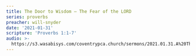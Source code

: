 ```yaml
---
title: The Door to Wisdom – The Fear of the LORD
series: proverbs
preacher: will-snyder
date: '2021-01-31'
scripture: 'Proverbs 1:1-7'
audio: >-
  https://s3.wasabisys.com/coventrypca.church/sermons/2021.01.31.A%20The%20Door%20to%20Wisdom%20%E2%80%93%20The%20Fear%20of%20the%20LORD%20-%20Will%20Snyder.mp3
---
```

